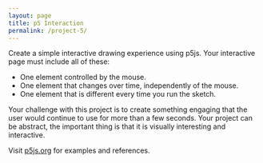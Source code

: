 ```yaml
---
layout: page
title: p5 Interaction
permalink: /project-5/
---
```


Create a simple interactive drawing experience using p5js. Your interactive page must include all of these:

+ One element controlled by the mouse.
+ One element that changes over time, independently of the mouse.
+ One element that is different every time you run the sketch.

Your challenge with this project is to create something engaging that the user would continue to use for more than a few seconds. Your project can be abstract, the important thing is that it is visually interesting and interactive.

Visit [p5js.org](http://p5js.org/) for examples and references.